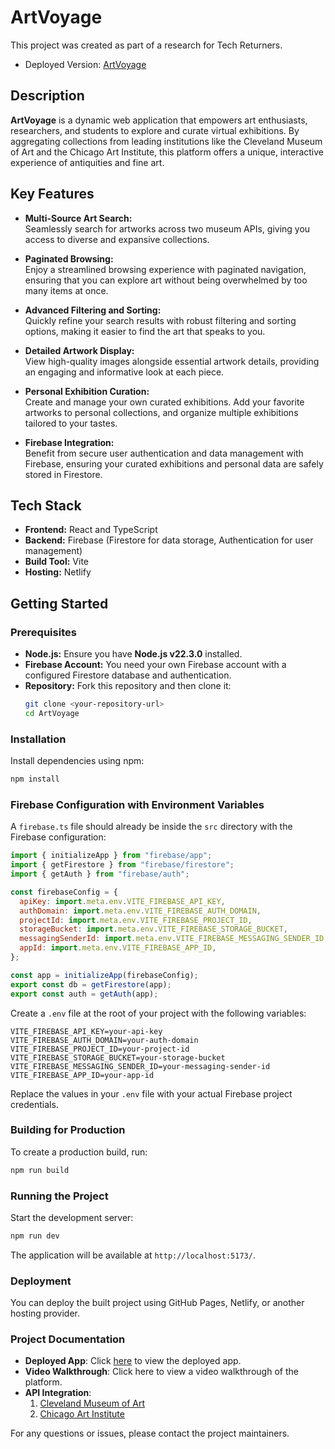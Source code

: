 # ArtVoyage
This project was created as part of a research for Tech Returners.

- Deployed Version: [ArtVoyage](https://artvoyage2000.netlify.app/)

## Description

**ArtVoyage** is a dynamic web application that empowers art enthusiasts, researchers, and students to explore and curate virtual exhibitions. By aggregating collections from leading institutions like the Cleveland Museum of Art and the Chicago Art Institute, this platform offers a unique, interactive experience of antiquities and fine art.

## Key Features

- **Multi-Source Art Search:**  
  Seamlessly search for artworks across two museum APIs, giving you access to diverse and expansive collections.

- **Paginated Browsing:**  
  Enjoy a streamlined browsing experience with paginated navigation, ensuring that you can explore art without being overwhelmed by too many items at once.

- **Advanced Filtering and Sorting:**  
  Quickly refine your search results with robust filtering and sorting options, making it easier to find the art that speaks to you.

- **Detailed Artwork Display:**  
  View high-quality images alongside essential artwork details, providing an engaging and informative look at each piece.

- **Personal Exhibition Curation:**  
  Create and manage your own curated exhibitions. Add your favorite artworks to personal collections, and organize multiple exhibitions tailored to your tastes.

- **Firebase Integration:**  
  Benefit from secure user authentication and data management with Firebase, ensuring your curated exhibitions and personal data are safely stored in Firestore.

## Tech Stack

- **Frontend:** React and TypeScript
- **Backend:** Firebase (Firestore for data storage, Authentication for user management)
- **Build Tool:** Vite
- **Hosting:** Netlify

## Getting Started

### Prerequisites

- **Node.js:** Ensure you have **Node.js v22.3.0** installed.
- **Firebase Account:** You need your own Firebase account with a configured Firestore database and authentication.
- **Repository:** Fork this repository and then clone it:
  ```sh
  git clone <your-repository-url>
  cd ArtVoyage
  ```

### Installation

Install dependencies using npm:

```sh
npm install
```

### Firebase Configuration with Environment Variables

A `firebase.ts` file should already be inside the `src` directory with the Firebase configuration:

```js
import { initializeApp } from "firebase/app";
import { getFirestore } from "firebase/firestore";
import { getAuth } from "firebase/auth";

const firebaseConfig = {
  apiKey: import.meta.env.VITE_FIREBASE_API_KEY,
  authDomain: import.meta.env.VITE_FIREBASE_AUTH_DOMAIN,
  projectId: import.meta.env.VITE_FIREBASE_PROJECT_ID,
  storageBucket: import.meta.env.VITE_FIREBASE_STORAGE_BUCKET,
  messagingSenderId: import.meta.env.VITE_FIREBASE_MESSAGING_SENDER_ID,
  appId: import.meta.env.VITE_FIREBASE_APP_ID,
};

const app = initializeApp(firebaseConfig);
export const db = getFirestore(app);
export const auth = getAuth(app);
```

Create a `.env` file at the root of your project with the following variables:

```env
VITE_FIREBASE_API_KEY=your-api-key
VITE_FIREBASE_AUTH_DOMAIN=your-auth-domain
VITE_FIREBASE_PROJECT_ID=your-project-id
VITE_FIREBASE_STORAGE_BUCKET=your-storage-bucket
VITE_FIREBASE_MESSAGING_SENDER_ID=your-messaging-sender-id
VITE_FIREBASE_APP_ID=your-app-id
```
Replace the values in your `.env` file with your actual Firebase project credentials.

### Building for Production

To create a production build, run:

```sh
npm run build
```

### Running the Project

Start the development server:

```sh
npm run dev
```

The application will be available at `http://localhost:5173/`.

### Deployment

You can deploy the built project using GitHub Pages, Netlify, or another hosting provider.

### Project Documentation

- **Deployed App**: Click [here](https://artvoyage2000.netlify.app/) to view the deployed app.
- **Video Walkthrough**: Click here to view a video walkthrough of the platform.
- **API Integration**:
  1. [Cleveland Museum of Art](https://openaccess-api.clevelandart.org/)
  2. [Chicago Art Institute](https://api.artic.edu/docs/)


For any questions or issues, please contact the project maintainers.

